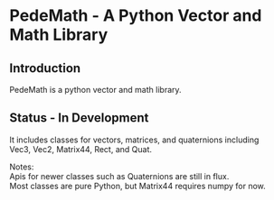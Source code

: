 PedeMath - A Python Vector and Math Library
====================================================

Introduction
------------

PedeMath is a python vector and math library.

Status - In Development
------

It includes classes for vectors, matrices, and quaternions including<br/> 
Vec3, Vec2, Matrix44, Rect, and Quat.

Notes:<br/>
  Apis for newer classes such as Quaternions are still in flux.<br/>
  Most classes are pure Python, but Matrix44 requires numpy for now. 
